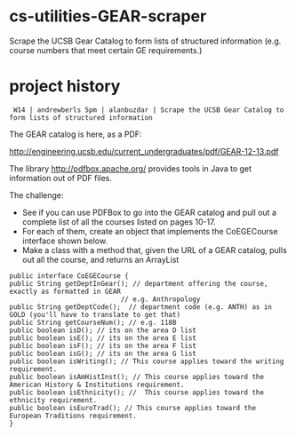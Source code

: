 cs-utilities-GEAR-scraper
=========================

Scrape the UCSB Gear Catalog to form lists of structured information (e.g. course numbers that meet certain GE requirements.)

project history
===============
```
 W14 | andrewberls 5pm | alanbuzdar | Scrape the UCSB Gear Catalog to form lists of structured information
```

The GEAR catalog is here, as a PDF:

http://engineering.ucsb.edu/current_undergraduates/pdf/GEAR-12-13.pdf

The library http://pdfbox.apache.org/ provides tools in Java to get information out of PDF files.

The challenge: 

* See if you can use PDFBox to go into the GEAR catalog and pull out a complete list of all the courses listed on pages 10-17.
* For each of them, create an object that implements the CoEGECourse interface shown below.
* Make a class with a method that, given the URL of a GEAR catalog, pulls out all the course, and returns an ArrayList<CoEGECourse>


```
public interface CoEGECourse {
public String getDeptInGear(); // department offering the course, exactly as formatted in GEAR
                            // e.g. Anthropology
public String getDeptCode();  // department code (e.g. ANTH) as in GOLD (you'll have to translate to get that)
public String getCourseNum(); // e.g. 118B 
public boolean isD(); // its on the area D list
public boolean isE(); // its on the area E list
public boolean isF(); // its on the area F list
public boolean isG(); // its on the area G list
public boolean isWriting(); // This course applies toward the writing requirement. 
public boolean isAmHistInst(); // This course applies toward the American History & Institutions requirement.
public boolean isEthnicity(); //  This course applies toward the ethnicity requirement.
public boolean isEuroTrad(); // This course applies toward the European Traditions requirement.
}
```
